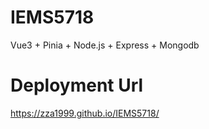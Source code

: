 # IEMS5718
Vue3 + Pinia + Node.js + Express + Mongodb
# Deployment Url
https://zza1999.github.io/IEMS5718/
